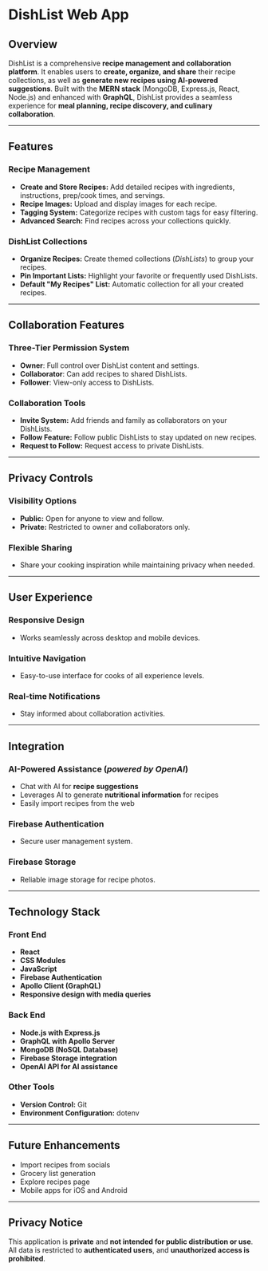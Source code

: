 # **DishList Web App**

## **Overview**
DishList is a comprehensive **recipe management and collaboration platform**. It enables users to **create, organize, and share** their recipe collections, as well as **generate new recipes using AI-powered suggestions**. Built with the **MERN stack** (MongoDB, Express.js, React, Node.js) and enhanced with **GraphQL**, DishList provides a seamless experience for **meal planning, recipe discovery, and culinary collaboration**.

---

## **Features**

### **Recipe Management**
- **Create and Store Recipes:** Add detailed recipes with ingredients, instructions, prep/cook times, and servings.  
- **Recipe Images:** Upload and display images for each recipe.  
- **Tagging System:** Categorize recipes with custom tags for easy filtering.  
- **Advanced Search:** Find recipes across your collections quickly.  

### **DishList Collections**
- **Organize Recipes:** Create themed collections (*DishLists*) to group your recipes.  
- **Pin Important Lists:** Highlight your favorite or frequently used DishLists.  
- **Default "My Recipes" List:** Automatic collection for all your created recipes.  

---

## **Collaboration Features**

### **Three-Tier Permission System**
- **Owner**: Full control over DishList content and settings.  
- **Collaborator**: Can add recipes to shared DishLists.  
- **Follower**: View-only access to DishLists.  

### **Collaboration Tools**
- **Invite System:** Add friends and family as collaborators on your DishLists.  
- **Follow Feature:** Follow public DishLists to stay updated on new recipes.  
- **Request to Follow:** Request access to private DishLists.  

---

## **Privacy Controls**

### **Visibility Options**
- **Public:** Open for anyone to view and follow.  
- **Private:** Restricted to owner and collaborators only.  

### **Flexible Sharing**
- Share your cooking inspiration while maintaining privacy when needed.  

---

## **User Experience**

### **Responsive Design**
- Works seamlessly across desktop and mobile devices.  

### **Intuitive Navigation**
- Easy-to-use interface for cooks of all experience levels.  

### **Real-time Notifications**
- Stay informed about collaboration activities.  

---

## **Integration**

### **AI-Powered Assistance (*powered by OpenAI*)**
- Chat with AI for **recipe suggestions** 
- Leverages AI to generate **nutritional information** for recipes
- Easily import recipes from the web 

### **Firebase Authentication**
- Secure user management system.  

### **Firebase Storage**
- Reliable image storage for recipe photos.  

---

## **Technology Stack**

### **Front End**
- **React**
- **CSS Modules**
- **JavaScript**
- **Firebase Authentication**
- **Apollo Client (GraphQL)**
- **Responsive design with media queries**

### **Back End**
- **Node.js with Express.js**
- **GraphQL with Apollo Server**
- **MongoDB (NoSQL Database)**
- **Firebase Storage integration**
- **OpenAI API for AI assistance**

### **Other Tools**
- **Version Control:** Git  
- **Environment Configuration:** dotenv  

---

## **Future Enhancements**
- Import recipes from socials
- Grocery list generation
- Explore recipes page
- Mobile apps for iOS and Android

---

## **Privacy Notice**
This application is **private** and **not intended for public distribution or use**. All data is restricted to **authenticated users**, and **unauthorized access is prohibited**.
